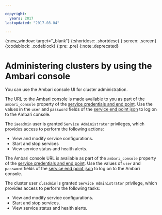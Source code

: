 ```yaml
---

copyright:
  years: 2017
lastupdated: "2017-08-04"

---
```


<!-- Attribute Definitions -->
{:new_window: target="_blank"}
{:shortdesc: .shortdesc}
{:screen: .screen}
{:codeblock: .codeblock}
{:pre: .pre}
{:note:.deprecated}


# Administering clusters by using the Ambari console

You can use the Ambari console UI for cluster administration.

The URL to the Ambari console is made available to you as part of the `ambari_console` property of the [service credentials and end point](./Retrieve-service-credentials-and-service-end-points.html). Use the values in the `user` and `password` fields of the [service end point json](./Retrieve-service-credentials-and-service-end-points.html#viewing-the-service-key) to log on to the Ambari console.

The `iaeadmin` user is granted `Service Administrator` privileges, which provides access to perform the following actions:

* View and modify service configurations.
* Start and stop services
* View service status and health alerts.

The Ambari console URL is available as part of the `ambari_console` property of the [service credentials and end point](./Retrieve-service-credentials-and-service-end-points.html). Use the values of `user` and `password` fields of the [service end point json](./Retrieve-service-credentials-and-service-end-points.html#sample-response) to log on to the Ambari console.


The cluster user `clsadmin` is granted `Service Administrator` privilege, which provides access to perform the following tasks:

* View and modify service configurations.
* Start and stop services.
* View service status and health alerts.
